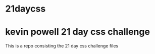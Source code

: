 # 21daycss
# kevin powell 21 day css challenge
This is a repo consisting the 21 day css challenge files 
